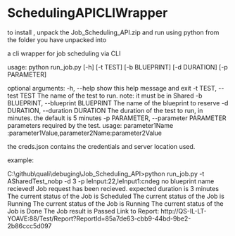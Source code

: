 # SchedulingAPICLIWrapper
to install , unpack the Job_Scheduling_API.zip and run using python from the folder you have unpacked into

a cli wrapper for job scheduling via CLI

usage: python run_job.py [-h] [-t TEST] [-b BLUEPRINT] [-d DURATION] [-p PARAMETER]

optional arguments:
  -h, --help            show this help message and exit
  -t TEST, --test TEST  The name of the test to run. note: it must be in
                        Shared
  -b BLUEPRINT, --blueprint BLUEPRINT
                        The name of the blueprint to reserve
  -d DURATION, --duration DURATION
                        The duration of the test to run, in minutes. the
                        default is 5 minutes
  -p PARAMETER, --parameter PARAMETER
                        parameters required by the test. usage: parameter1Name
                        :parameter1Value,parameter2Name:parameter2Value
                       
the creds.json contains the credentials and server location used.

example:

C:\github\quali\debuging\Job_Scheduling_API>python run_job.py -t ASharedTest_nobp -d 3 -p leInput:22,leInput1:cndeg
no blueprint name recieved!
Job request has been recieved. expected duration is 3 minutes
The current status of the Job is Scheduled
The current status of the Job is Running
The current status of the Job is Running
The current status of the Job is Done
The Job result is Passed
Link to Report: http://QS-IL-LT-YOAVE:88/Test/Report?ReportId=85a7de63-cbb9-44bd-9be2-2b86ccc5d097
